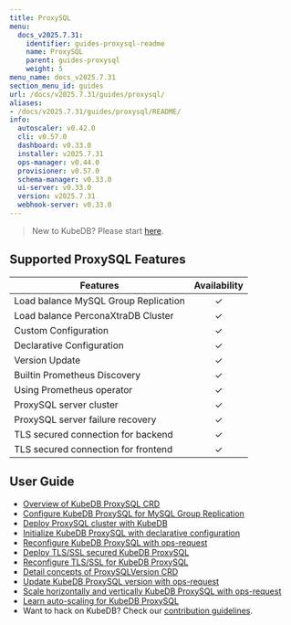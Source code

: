 ```yaml
---
title: ProxySQL
menu:
  docs_v2025.7.31:
    identifier: guides-proxysql-readme
    name: ProxySQL
    parent: guides-proxysql
    weight: 5
menu_name: docs_v2025.7.31
section_menu_id: guides
url: /docs/v2025.7.31/guides/proxysql/
aliases:
- /docs/v2025.7.31/guides/proxysql/README/
info:
  autoscaler: v0.42.0
  cli: v0.57.0
  dashboard: v0.33.0
  installer: v2025.7.31
  ops-manager: v0.44.0
  provisioner: v0.57.0
  schema-manager: v0.33.0
  ui-server: v0.33.0
  version: v2025.7.31
  webhook-server: v0.33.0
---
```


> New to KubeDB? Please start [here](/docs/v2025.7.31/README).

## Supported ProxySQL Features

| Features                             | Availability |
|--------------------------------------|:------------:|
| Load balance MySQL Group Replication |   &#10003;   |
| Load balance PerconaXtraDB Cluster   |   &#10003;   |
| Custom Configuration                 |   &#10003;   |
| Declarative Configuration            |   &#10003;   |
| Version Update                       |   &#10003;   |
| Builtin Prometheus Discovery         |   &#10003;   |
| Using Prometheus operator            |   &#10003;   |
| ProxySQL server cluster              |   &#10003;   |
| ProxySQL server failure recovery     |   &#10003;   |
| TLS secured connection for backend   |   &#10003;   |
| TLS secured connection for frontend  |   &#10003;   |

## User Guide

- [Overview of KubeDB ProxySQL CRD](/docs/v2025.7.31/guides/proxysql/concepts/proxysql/) 
- [Configure KubeDB ProxySQL for MySQL Group Replication](/docs/v2025.7.31/guides/proxysql/quickstart/mysqlgrp/)
- [Deploy ProxySQL cluster with KubeDB](/docs/v2025.7.31/guides/proxysql/clustering/proxysql-cluster/) 
- [Initialize KubeDB ProxySQL with declarative configuration](/docs/v2025.7.31/guides/proxysql/concepts/declarative-configuration/) 
- [Reconfigure KubeDB ProxySQL with ops-request](/docs/v2025.7.31/guides/proxysql/concepts/opsrequest/)
- [Deploy TLS/SSL secured KubeDB ProxySQL](/docs/v2025.7.31/guides/proxysql/tls/configure/)
- [Reconfigure TLS/SSL for KubeDB ProxySQL](/docs/v2025.7.31/guides/proxysql/reconfigure-tls/cluster/)
- [Detail concepts of ProxySQLVersion CRD](/docs/v2025.7.31/guides/proxysql/concepts/proxysql-version/)
- [Update KubeDB ProxySQL version with ops-request](/docs/v2025.7.31/guides/proxysql/update-version/cluster/)
- [Scale horizontally and vertically KubeDB ProxySQL with ops-request](/docs/v2025.7.31/guides/proxysql/scaling/horizontal-scaling/cluster/)
- [Learn auto-scaling for KubeDB ProxySQL](/docs/v2025.7.31/guides/proxysql/autoscaler/compute/cluster/)
- Want to hack on KubeDB? Check our [contribution guidelines](/docs/v2025.7.31/CONTRIBUTING).
